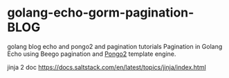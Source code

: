 # golang-echo-gorm-pagination-BLOG
golang blog echo and pongo2 and pagination tutorials 
Pagination in Golang Echo using Beego pagination and [Pongo2](https://github.com/flosch/pongo2) template engine.


jinja 2 doc 
https://docs.saltstack.com/en/latest/topics/jinja/index.html